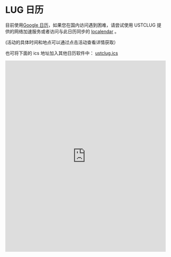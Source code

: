 ---
---

# LUG 日历

目前使用[Google 日历](https://calendar.google.com/calendar/embed?src=ustclug.org_49ed6kebtusiueu45ct3ea8e5k%40group.calendar.google.com&ctz=Asia%2FShanghai&mode=AGENDA)，如果您在国内访问遇到困难，请尝试使用 USTCLUG 提供的网络加速服务或者访问与此日历同步的 [localendar](https://localendar.com/public/hejiyan) 。

(活动的具体时间和地点可以通过点击活动查看详情获取）

也可将下面的 ics 地址加入其他日历软件中： [ustclug.ics](https://calendar.google.com/calendar/ical/ustclug.org_49ed6kebtusiueu45ct3ea8e5k%40group.calendar.google.com/public/basic.ics)

<iframe src="https://calendar.google.com/calendar/embed?src=ustclug.org_49ed6kebtusiueu45ct3ea8e5k%40group.calendar.google.com&amp; ctz=Asia%2FShanghai&amp; mode=AGENDA" width="100%" height="600" frameborder="0" scrolling="no" style="box-sizing: border-box; border: 0px; "></iframe>
